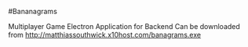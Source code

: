 #Bananagrams

Multiplayer Game
Electron Application for Backend
Can be downloaded from http://matthiassouthwick.x10host.com/banagrams.exe